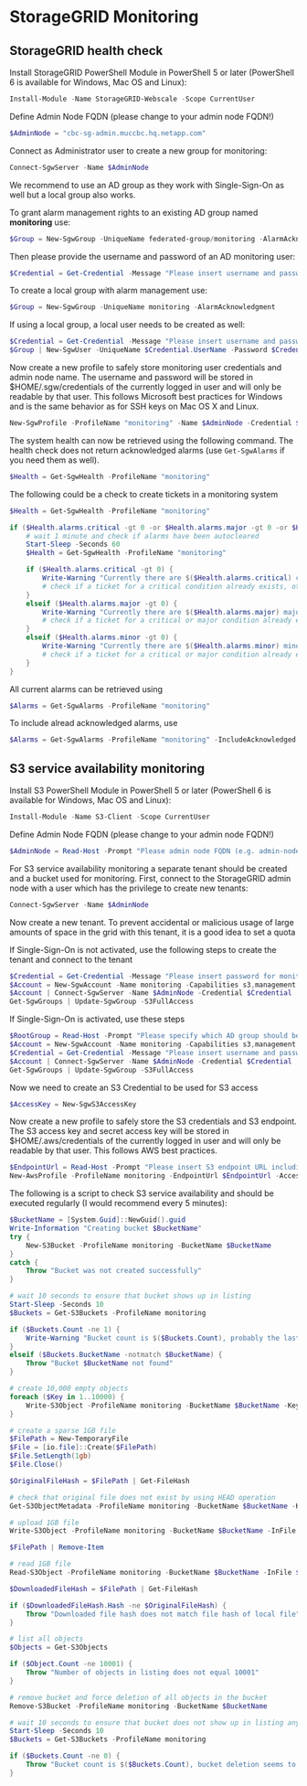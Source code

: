 # StorageGRID Monitoring

## StorageGRID health check

Install StorageGRID PowerShell Module in PowerShell 5 or later (PowerShell 6 is available for Windows, Mac OS and Linux):

```powershell
Install-Module -Name StorageGRID-Webscale -Scope CurrentUser
```

Define Admin Node FQDN (please change to your admin node FQDN!)

```powershell
$AdminNode = "cbc-sg-admin.muccbc.hq.netapp.com"
```

Connect as Administrator user to create a new group for monitoring:

```powershell
Connect-SgwServer -Name $AdminNode
```

We recommend to use an AD group as they work with Single-Sign-On as well but a local group also works.

To grant alarm management rights to an existing AD group named **monitoring** use:

```powershell
$Group = New-SgwGroup -UniqueName federated-group/monitoring -AlarmAcknowledgment
```

Then please provide the username and password of an AD monitoring user:

```powershell
$Credential = Get-Credential -Message "Please insert username and password for AD monitoring user (username must be in format domain\username or username@domain)"
```

To create a local group with alarm management use:

```powershell
$Group = New-SgwGroup -UniqueName monitoring -AlarmAcknowledgment
```

If using a local group, a local user needs to be created as well:

```powershell
$Credential = Get-Credential -Message "Please insert username and password for local monitoring user"
$Group | New-SgwUser -UniqueName $Credential.UserName -Password $Credential.GetNetworkCredential().Password
```

Now create a new profile to safely store monitoring user credentials and admin node name. The username and password will be stored in $HOME/.sgw/credentials of the currently logged in user and will only be readable by that user. This follows Microsoft best practices for Windows and is the same behavior as for SSH keys on Mac OS X and Linux.

```powershell
New-SgwProfile -ProfileName "monitoring" -Name $AdminNode -Credential $Credential
```

The system health can now be retrieved using the following command. The health check does not return acknowledged alarms (use `Get-SgwAlarms` if you need them as well).

```powershell
$Health = Get-SgwHealth -ProfileName "monitoring"
```

The following could be a check to create tickets in a monitoring system

```powershell
$Health = Get-SgwHealth -ProfileName "monitoring"

if ($Health.alarms.critical -gt 0 -or $Health.alarms.major -gt 0 -or $Health.alarms.minir -gt 0) {
    # wait 1 minute and check if alarms have been autocleared
    Start-Sleep -Seconds 60
    $Health = Get-SgwHealth -ProfileName "monitoring"

    if ($Health.alarms.critical -gt 0) {
        Write-Warning "Currently there are $($Health.alarms.critical) critical alarms, opening a high priority ticket"
        # check if a ticket for a critical condition already exists, otherwise create a ticket with high priority (e.g. needs immediate attention)
    }
    elseif ($Health.alarms.major -gt 0) {
        Write-Warning "Currently there are $($Health.alarms.major) major alarms and no critical alarms, opening a medium priority ticket"
        # check if a ticket for a critical or major condition already exists, otherwise create a ticket with medium priority (e.g. needs attention as soon as possible during business hours)
    }
    elseif ($Health.alarms.minor -gt 0) {
        Write-Warning "Currently there are $($Health.alarms.minor) minor alarms and no major or critical alarms, opening a low priority ticket"
        # check if a ticket for a critical or major condition already exists, otherwise create a ticket with low priority (e.g. should be checked during business hours)
    }
}
```

All current alarms can be retrieved using

```powershell
$Alarms = Get-SgwAlarms -ProfileName "monitoring"
```

To include alread acknowledged alarms, use

```powershell
$Alarms = Get-SgwAlarms -ProfileName "monitoring" -IncludeAcknowledged 
```

## S3 service availability monitoring

Install S3 PowerShell Module in PowerShell 5 or later (PowerShell 6 is available for Windows, Mac OS and Linux):

```powershell
Install-Module -Name S3-Client -Scope CurrentUser
```

Define Admin Node FQDN (please change to your admin node FQDN!)

```powershell
$AdminNode = Read-Host -Prompt "Please admin node FQDN (e.g. admin-node.example.com)"
```

For S3 service availability monitoring a separate tenant should be created and a bucket used for monitoring. First, connect to the StorageGRID admin node with a user which has the privilege to create new tenants:

```powershell
Connect-SgwServer -Name $AdminNode
```

Now create a new tenant. To prevent accidental or malicious usage of large amounts of space in the grid with this tenant, it is a good idea to set a quota

If Single-Sign-On is not activated, use the following steps to create the tenant and connect to the tenant

```powershell
$Credential = Get-Credential -Message "Please insert password for monitoring tenant root user" -UserName "root"
$Account = New-SgwAccount -Name monitoring -Capabilities s3,management -UseAccountIdentitySource $false -AllowPlatformServices $false -Quota 1gb -Password $Credential.GetNetworkCredential().Password
$Account | Connect-SgwServer -Name $AdminNode -Credential $Credential
Get-SgwGroups | Update-SgwGroup -S3FullAccess
```

If Single-Sign-On is activated, use these steps

```powershell
$RootGroup = Read-Host -Prompt "Please specify which AD group should be granted root access for this tenant (you can use the same monitoring group)"
$Account = New-SgwAccount -Name monitoring -Capabilities s3,management -UseAccountIdentitySource $false -AllowPlatformServices $false -Quota 1gb -GrantRootAccessToGroup $RootGroup
$Credential = Get-Credential -Message "Please insert username and password for AD monitoring user (username must be in format domain\username or username@domain)"
$Account | Connect-SgwServer -Name $AdminNode -Credential $Credential
Get-SgwGroups | Update-SgwGroup -S3FullAccess
```

Now we need to create an S3 Credential to be used for S3 access

```powershell
$AccessKey = New-SgwS3AccessKey
```

Now create a new profile to safely store the S3 credentials and S3 endpoint. The S3 access key and secret access key will be stored in $HOME/.aws/credentials of the currently logged in user and will only be readable by that user. This follows AWS best practices.

```powershell
$EndpointUrl = Read-Host -Prompt "Please insert S3 endpoint URL including protocol and port (e.g. https://s3.example.com:8082)"
New-AwsProfile -ProfileName monitoring -EndpointUrl $EndpointUrl -AccessKey $AccessKey.accessKey -SecretKey $AccessKey.secretAccessKey
```

The following is a script to check S3 service availability and should be executed regularly (I would recommend every 5 minutes):

```powershell
$BucketName = [System.Guid]::NewGuid().guid
Write-Information "Creating bucket $BucketName"
try {
    New-S3Bucket -ProfileName monitoring -BucketName $BucketName
}
catch {
    Throw "Bucket was not created successfully"
}

# wait 10 seconds to ensure that bucket shows up in listing
Start-Sleep -Seconds 10
$Buckets = Get-S3Buckets -ProfileName monitoring

if ($Buckets.Count -ne 1) {
    Write-Warning "Bucket count is $($Buckets.Count), probably the last service availability check was interrupted or did not complete or Bucket creation did not succeed"
} 
elseif ($Buckets.BucketName -notmatch $BucketName) {
    Throw "Bucket $BucketName not found"
}

# create 10,000 empty objects
foreach ($Key in 1..10000) {
    Write-S3Object -ProfileName monitoring -BucketName $BucketName -Key $Key
}

# create a sparse 1GB file
$FilePath = New-TemporaryFile
$File = [io.file]::Create($FilePath)
$File.SetLength(1gb)
$File.Close()

$OriginalFileHash = $FilePath | Get-FileHash

# check that original file does not exist by using HEAD operation
Get-S3ObjectMetadata -ProfileName monitoring -BucketName $BucketName -Key $FilePath.Name

# upload 1GB file
Write-S3Object -ProfileName monitoring -BucketName $BucketName -InFile $FilePath

$FilePath | Remove-Item

# read 1GB file
Read-S3Object -ProfileName monitoring -BucketName $BucketName -InFile $FilePath

$DownloadedFileHash = $FilePath | Get-FileHash

if ($DownloadedFileHash.Hash -ne $OriginalFileHash) {
    Throw "Downloaded file hash does not match file hash of local file"
}

# list all objects
$Objects = Get-S3Objects

if ($Object.Count -ne 10001) {
    Throw "Number of objects in listing does not equal 10001"
}

# remove bucket and force deletion of all objects in the bucket
Remove-S3Bucket -ProfileName monitoring -BucketName $BucketName

# wait 10 seconds to ensure that bucket does not show up in listing anymore
Start-Sleep -Seconds 10
$Buckets = Get-S3Buckets -ProfileName monitoring

if ($Buckets.Count -ne 0) {
    Throw "Bucket count is $($Buckets.Count), bucket deletion seems to have failed"
}
```